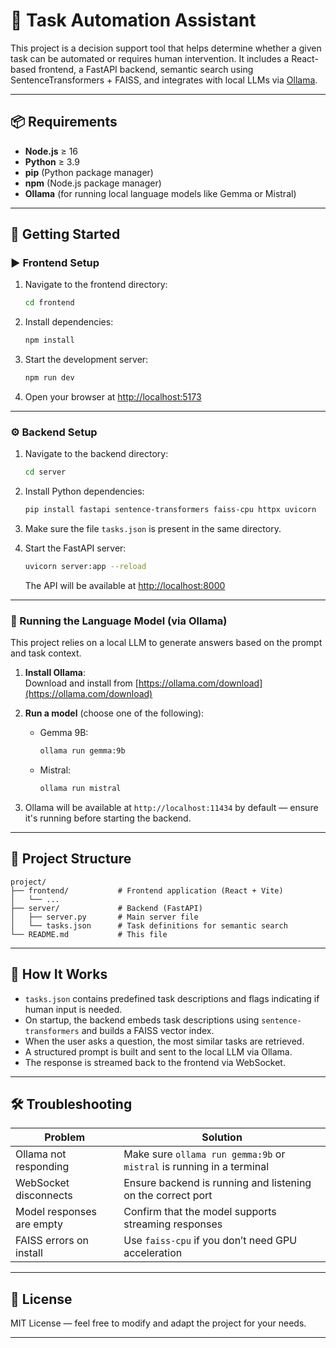 
# 🧠 Task Automation Assistant

This project is a decision support tool that helps determine whether a given task can be automated or requires human intervention. It includes a React-based frontend, a FastAPI backend, semantic search using SentenceTransformers + FAISS, and integrates with local LLMs via [Ollama](https://ollama.com/).

---

## 📦 Requirements

- **Node.js** ≥ 16
- **Python** ≥ 3.9
- **pip** (Python package manager)
- **npm** (Node.js package manager)
- **Ollama** (for running local language models like Gemma or Mistral)

---

## 🚀 Getting Started

### ▶️ Frontend Setup

1. Navigate to the frontend directory:

   ```bash
   cd frontend
   ```

2. Install dependencies:

   ```bash
   npm install
   ```

3. Start the development server:

   ```bash
   npm run dev
   ```

4. Open your browser at [http://localhost:5173](http://localhost:5173)

---

### ⚙️ Backend Setup

1. Navigate to the backend directory:

   ```bash
   cd server
   ```

2. Install Python dependencies:

   ```bash
   pip install fastapi sentence-transformers faiss-cpu httpx uvicorn
   ```

3. Make sure the file `tasks.json` is present in the same directory.

4. Start the FastAPI server:

   ```bash
   uvicorn server:app --reload
   ```

   The API will be available at [http://localhost:8000](http://localhost:8000)

---

### 🧠 Running the Language Model (via Ollama)

This project relies on a local LLM to generate answers based on the prompt and task context.

1. **Install Ollama**:  
   Download and install from [https://ollama.com/download](https://ollama.com/download)

2. **Run a model** (choose one of the following):

    - Gemma 9B:

      ```bash
      ollama run gemma:9b
      ```

    - Mistral:

      ```bash
      ollama run mistral
      ```

3. Ollama will be available at `http://localhost:11434` by default — ensure it's running before starting the backend.

---

## 📁 Project Structure

```
project/
├── frontend/           # Frontend application (React + Vite)
│   └── ...
├── server/             # Backend (FastAPI)
│   ├── server.py       # Main server file
│   └── tasks.json      # Task definitions for semantic search
└── README.md           # This file
```

---

## 🧪 How It Works

- `tasks.json` contains predefined task descriptions and flags indicating if human input is needed.
- On startup, the backend embeds task descriptions using `sentence-transformers` and builds a FAISS vector index.
- When the user asks a question, the most similar tasks are retrieved.
- A structured prompt is built and sent to the local LLM via Ollama.
- The response is streamed back to the frontend via WebSocket.

---

## 🛠️ Troubleshooting

| Problem                         | Solution                                                                 |
|----------------------------------|--------------------------------------------------------------------------|
| Ollama not responding           | Make sure `ollama run gemma:9b` or `mistral` is running in a terminal   |
| WebSocket disconnects           | Ensure backend is running and listening on the correct port             |
| Model responses are empty       | Confirm that the model supports streaming responses                     |
| FAISS errors on install         | Use `faiss-cpu` if you don’t need GPU acceleration                      |

---

## 📄 License

MIT License — feel free to modify and adapt the project for your needs.

---
